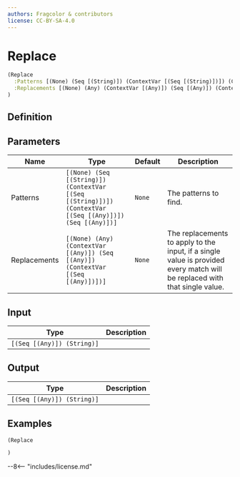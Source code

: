```yaml
---
authors: Fragcolor & contributors
license: CC-BY-SA-4.0
---
```



# Replace

```clojure
(Replace
  :Patterns [(None) (Seq [(String)]) (ContextVar [(Seq [(String)])]) (ContextVar [(Seq [(Any)])]) (Seq [(Any)])]
  :Replacements [(None) (Any) (ContextVar [(Any)]) (Seq [(Any)]) (ContextVar [(Seq [(Any)])])]
)
```


## Definition




## Parameters

| Name | Type | Default | Description |
|------|------|---------|-------------|
| Patterns | `[(None) (Seq [(String)]) (ContextVar [(Seq [(String)])]) (ContextVar [(Seq [(Any)])]) (Seq [(Any)])]` | `None` | The patterns to find. |
| Replacements | `[(None) (Any) (ContextVar [(Any)]) (Seq [(Any)]) (ContextVar [(Seq [(Any)])])]` | `None` | The replacements to apply to the input, if a single value is provided every match will be replaced with that single value. |


## Input

| Type | Description |
|------|-------------|
| `[(Seq [(Any)]) (String)]` |  |


## Output

| Type | Description |
|------|-------------|
| `[(Seq [(Any)]) (String)]` |  |


## Examples

```clojure
(Replace

)
```


--8<-- "includes/license.md"
